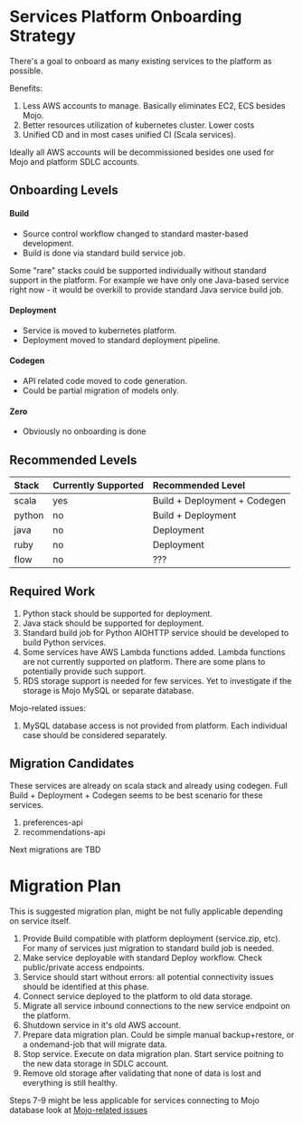 # Services Platform Onboarding Strategy

There's a goal to onboard as many existing services to the platform as possible.

Benefits:
1. Less AWS accounts to manage. Basically eliminates EC2, ECS besides Mojo.
2. Better resources utilization of kubernetes cluster. Lower costs
3. Unified CD and in most cases unified CI (Scala services).

Ideally all AWS accounts will be decommissioned besides one used for Mojo and platform SDLC accounts.

## Onboarding Levels

#### Build

* Source control workflow changed to standard master-based development.
* Build is done via standard build service job.

Some "rare" stacks could be supported individually without standard support in the platform. For example we have only one Java-based service right now - it would be overkill to provide standard Java service build job.

#### Deployment

* Service is moved to kubernetes platform.
* Deployment moved to standard deployment pipeline.

#### Codegen

* API related code moved to code generation.
* Could be partial migration of models only.

#### Zero

* Obviously no onboarding is done

## Recommended Levels

| Stack  | Currently Supported | Recommended Level            |
| :----- | :------------------ | :--------------------------- |
| scala  | yes                 | Build + Deployment + Codegen |
| python | no                  | Build + Deployment           |
| java   | no                  | Deployment                   |
| ruby   | no                  | Deployment                   |
| flow   | no                  | ???                          |

## Required Work

1. Python stack should be supported for deployment.
2. Java stack should be supported for deployment.
3. Standard build job for Python AIOHTTP service should be developed to build Python services.
4. Some services have AWS Lambda functions added. Lambda functions are not currently supported on platform. There are some plans to potentially provide such support.
5. RDS storage support is needed for few services. Yet to investigate if the storage is Mojo MySQL or separate database.

Mojo-related issues:
1. MySQL database access is not provided from platform. Each individual case should be considered separately.

## Migration Candidates

These services are already on scala stack and already using codegen. Full Build + Deployment + Codegen seems to be best scenario for these services. 
1. preferences-api
2. recommendations-api

Next migrations are TBD

# Migration Plan

This is suggested migration plan, might be not fully applicable depending on service itself.

1. Provide Build compatible with platform deployment (service.zip, etc). For many of services just migration to standard build job is needed.
2. Make service deployable with standard Deploy workflow. Check public/private access endpoints.
3. Service should start without errors: all potential connectivity issues should be identified at this phase.
4. Connect service deployed to the platform to old data storage.
5. Migrate all service inbound connections to the new service endpoint on the platform.
6. Shutdown service in it's old AWS account.
7. Prepare data migration plan. Could be simple manual backup+restore, or a ondemand-job that will migrate data.
8. Stop service. Execute on data migration plan. Start service poitning to the new data storage in SDLC account.
9. Remove old storage after validating that none of data is lost and everything is still healthy.

Steps 7-9 might be less applicable for services connecting to Mojo database look at [Mojo-related issues](#required-work)
